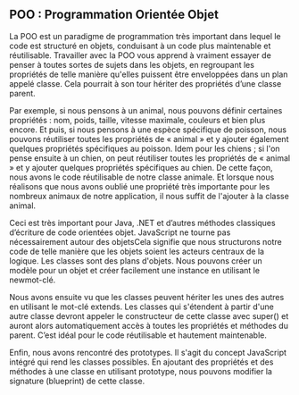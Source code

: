 ## POO : Programmation Orientée Objet

La POO est un paradigme de programmation très important dans lequel le code est structuré en objets, conduisant à un code plus maintenable et réutilisable. Travailler avec la POO vous apprend à vraiment essayer de penser à toutes sortes de sujets dans les objets, en regroupant les propriétés de telle manière qu'elles puissent être enveloppées dans un plan appelé classe. Cela pourrait à son tour hériter des propriétés d’une classe parent.

Par exemple, si nous pensons à un animal, nous pouvons définir certaines propriétés : nom, poids, taille, vitesse maximale, couleurs et bien plus encore. Et puis, si nous pensons à une espèce spécifique de poisson, nous pouvons réutiliser toutes les propriétés de « animal » et y ajouter également quelques propriétés spécifiques au poisson. Idem pour les chiens ; si l'on pense ensuite à un chien, on peut réutiliser toutes les propriétés de « animal » et y ajouter quelques propriétés spécifiques au chien. De cette façon, nous avons le code réutilisable de notre classe animale. Et lorsque nous réalisons que nous avons oublié une propriété très importante pour les nombreux animaux de notre application, il nous suffit de l'ajouter à la classe animal.

Ceci est très important pour Java, .NET et d’autres méthodes classiques d’écriture de code orientées objet. JavaScript ne tourne pas nécessairement autour des objetsCela signifie que nous structurons notre code de telle manière que les objets soient les acteurs centraux de la logique. Les classes sont des plans d'objets. Nous pouvons créer un modèle pour un objet et créer facilement une instance en utilisant le newmot-clé.

Nous avons ensuite vu que les classes peuvent hériter les unes des autres en utilisant le mot-clé extends. Les classes qui s'étendent à partir d'une autre classe devront appeler le constructeur de cette classe avec super() et auront alors automatiquement accès à toutes les propriétés et méthodes du parent. C’est idéal pour le code réutilisable et hautement maintenable.

Enfin, nous avons rencontré des prototypes. Il s'agit du concept JavaScript intégré qui rend les classes possibles. En ajoutant des propriétés et des méthodes à une classe en utilisant prototype, nous pouvons modifier la signature (blueprint) de cette classe. 